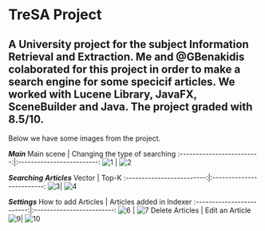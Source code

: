 # TreSA Project

## A University project for the subject Information Retrieval and Extraction. Me and @GBenakidis colaborated for this project in order to make a search engine for some specicif articles. We worked with Lucene Library, JavaFX, SceneBuilder and Java. The project graded with 8.5/10.

Below we have some images from the project. 

***Main***
Main scene                 |  Changing the type of searching
:-------------------------:|:-------------------------:
![1](https://user-images.githubusercontent.com/50119721/167617039-df77813c-449c-49ac-9fa9-5225dde51c1d.PNG) | ![2](https://user-images.githubusercontent.com/50119721/167617221-799475d4-8c0c-420d-a392-50af35bd1896.PNG)


***Searching Articles***
Vector                 |  Top-K
:-------------------------:|:-------------------------:
![3](https://user-images.githubusercontent.com/50119721/167617401-ed666904-332c-49b5-9a12-5faac7b9615d.PNG)| ![4](https://user-images.githubusercontent.com/50119721/167617420-10319aaa-4d03-4359-8e0a-49983873aa20.PNG)

***Settings***
How to add Articles            |  Articles added in Indexer
:-------------------------:|:-------------------------:
![6](https://user-images.githubusercontent.com/50119721/167623550-9515c140-7ef1-4edb-96ef-241b2b1fd52c.PNG) | ![7](https://user-images.githubusercontent.com/50119721/167623570-7509c3d6-c43f-4840-8114-323b0bf1cee3.PNG)
Delete Articles         | Edit an Article 
 ![9](https://user-images.githubusercontent.com/50119721/167624876-cf21c97c-26b2-4775-866a-9e8b7c247d68.PNG)| ![10](https://user-images.githubusercontent.com/50119721/167624946-560104a3-66eb-49ce-89a2-4c4ffc7807fe.PNG)

 
